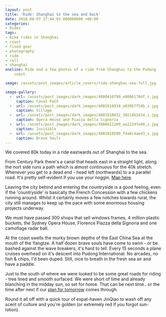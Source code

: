 ```yaml
---
layout: post
title: 'Ride: Shanghai to the sea and back'
date: 2010-08-07 17:44:03.000000000 +08:00
categories:
- Rides
tags:
- bike rides in Shanghai
- coast
- fixed gear
- photography
- ride
- roll
- shanghai
oneline: Ride and a few photos of a ride from Shanghai to the Pudong
    coast.

image: /assets/post_images/article_covers/ride-shanghai-sea-full.jpg

image-gallery:
  -  url: /assets/post_images/dark_images/4880410799_a9086170df_z.jpg
     caption: Canal Path
  -  url: /assets/post_images/dark_images/4881018938_e03957f54b_z.jpg
     caption: Village
  -  url: /assets/post_images/dark_images/4881018032_3021db183d_z.jpg
     caption: Opera House and Piazza della Signoria
  -  url: /assets/post_images/dark_images/4880411209_ee2224fe06_z.jpg
     caption: Invisible
  -  url: /assets/post_images/dark_images/4881018590_f4a6c4aed3_z.jpg
     caption: Brave Souls
---
```

We covered 80k today in a ride eastwards out of Shanghai to the sea.

From Century Park there's a canal that heads east in a straight light, along the nort side runs a path which is almost continuous for the 40k stretch. Whenever you get to a dead end - head left (northwards) to a a parallel road. It's pretty self-evident if you use your noggin. <a href="http://maps.google.co.uk/maps/ms?ie=UTF8&hl=en&msa=0&msid=106044707941414690987.00048d795bcfb6db77099&ll=31.220435,121.544495&spn=0.354083,0.587082&z=11">Map here</a>.

Leaving the city behind and entering the countryside is a good feeling, even if the 'countryside' is basically the French Concession with a few chickens running around. Whilst it certainly moves a few notches towards rural, the city still manages to keep up the pace with some enormous housing projects underway.

We must have passed 300 shops that sell windows frames, 4 million plastic buckets, the Sydney Opera House, Florence Piazza della Signoria and one camoflage radar ball.

At the coast swells the murky brown depths of the East China Sea at the mouth of the Yangtze. A half dozen brave souls have come to swim - or be bashed against the wave breakers, it's hard to tell. Every 15 seconds a plane cruises overhead on it's descent into Pudong International. No arcades, no fish & chips, I'd been duped. Still, nice to breath in the fresh sea air and have a paddle.

Just to the south of where we were looked to be some great roads for riding - tree lined and smooth surfaced. We were short of time and already blanching in the midday sun, so set for home. That can be next time.. or the time after next if our <a href="http://www.triplefivedrew.com/shanghai-aircraft-carrier/ ">plan for tomorrow</a> comes through.

Round it all off with a quick tour of expat-haven JinQiao to wash off any scent of culture and you're golden (or extremely red if you forgot sun-lotion).
